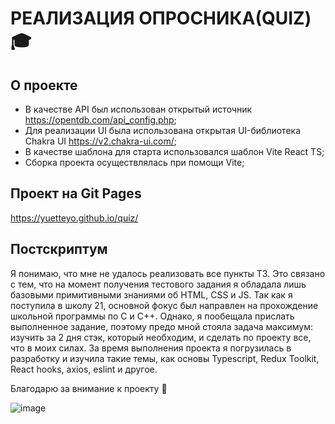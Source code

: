 # РЕАЛИЗАЦИЯ ОПРОСНИКА(QUIZ) :mortar_board:

## О проекте
- В качестве API был использован открытый источник https://opentdb.com/api_config.php;
- Для реализации UI была использована открытая UI-библиотека Chakra UI https://v2.chakra-ui.com/;
- В качестве шаблона для старта использовался шаблон Vite React TS;
- Сборка проекта осуществлялась при помощи Vite;

## Проект на Git Pages
https://yuetteyo.github.io/quiz/

## Постскриптум
Я понимаю, что мне не удалось реализовать все пункты ТЗ. Это связано с тем, что на момент получения тестового задания я обладала лишь базовыми примитивными знаниями об HTML, CSS и JS. Так как я поступила в школу 21, основной фокус был направлен на прохождение школьной программы по С и С++. Однако, я пообещала прислать выполненное задание, поэтому предо мной стояла задача максимум: изучить за 2 дня стэк, который необходим, и сделать по проекту все, что в моих силах. За время выполнения проекта я погрузилась в разработку и изучила такие темы, как основы Typescript, Redux Toolkit, React hooks, axios, eslint и другое. 

Благодарю за внимание к проекту :revolving_hearts:

![image](https://github.com/yuetteyo/quiz/assets/155189224/900159d0-c689-499d-b761-58d99bb96154)


